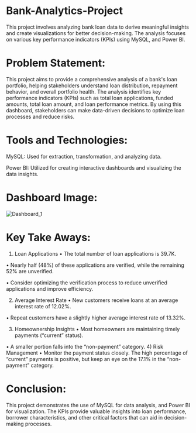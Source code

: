 # Bank-Analytics-Project
This project involves analyzing bank loan data to derive meaningful insights and create visualizations for better decision-making. The analysis focuses on various key performance indicators (KPIs) using MySQL, and Power BI.
# Problem Statement:
This project aims to provide a comprehensive analysis of a bank's loan portfolio, helping stakeholders understand loan distribution, repayment behavior, and overall portfolio health. The analysis identifies key performance indicators (KPIs) such as total loan applications, funded amounts, total loan amount, and loan performance metrics. By using this dashboard, stakeholders can make data-driven decisions to optimize loan processes and reduce risks.
# Tools and Technologies:
MySQL: Used for extraction, transformation, and analyzing data.

Power BI: Utilized for creating interactive dashboards and visualizing the data insights.
# Dashboard Image:
![Dashboard_1](https://github.com/user-attachments/assets/cb191484-160c-426d-8c49-0cb20061c673)

# Key Take Aways:
1) Loan Applications
•	The total number of loan applications is 39.7K.

•	Nearly half (48%) of these applications are verified, while the remaining 52% are unverified.

•	Consider optimizing the verification process to reduce unverified applications and improve efficiency.

2) Average Interest Rate
•	New customers receive loans at an average interest rate of 12.02%.

•	Repeat customers have a slightly higher average interest rate of 13.32%.

3) Homeownership Insights
•	Most homeowners are maintaining timely payments (“current” status).

•	A smaller portion falls into the “non-payment” category.
4) Risk Management
•	Monitor the payment status closely. The high percentage of “current” payments is positive, but keep an eye on the 17.1% in the “non-payment” category.
# Conclusion:
This project demonstrates the use of MySQL for data analysis, and Power BI for visualization. The KPIs provide valuable insights into loan performance, borrower characteristics, and other critical factors that can aid in decision-making processes.
